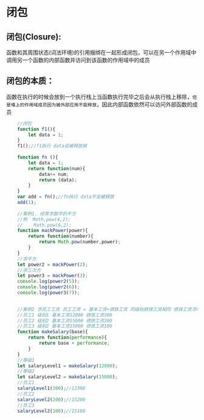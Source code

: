 # 闭包



## 闭包(Closure):
函数和其周围状态(词法环境)的引用捆绑在一起形成闭包，可以在另一个作用域中调用另一个函数的内部函数并访问到该函数的作用域中的成员
## 闭包的本质： 
函数在执行的时候会放到一个执行栈上当函数执行完毕之后会从执行栈上移除，`但是堆上的作用域成员因为被外部应用不能释放`，因此内部函数依然可以访问外部函数的成员

```javascript  
    //闭包
    function f1(){
    	let data = 1;
    }
    f1();//f1执行 data会被释放掉
    
	function fn (){
		let data = 1;
		return function(num){
			data+= num;
			return (data);
		}
	}
	var add = fn();//fn执行 data不会被释放
	add(1);
	
	//案例1. 经常求数字的平方
	//例  Math.pow(4,2);
	//    Math.pow(6,2);
	function mackPower(power){
		return function(number){
			return Math.pow(number,power);
		}
	}
	//求平方
	let power2 = mackPower(2);
	//求三次方
	let power3 = mackPower(3);
	console.log(power2(5));
	console.log(power2(6));
	console.log(power3(7));
	

	//案例2 求员工工资 员工工资 = 基本工资+绩效工资 同级别绩效工资相同 绩效工资浮动
	//员工1 级别1 基本工资12000 绩效工资300
	//员工2 级别2 基本工资15000 绩效工资200
	//员工3 级别2 基本工资15000 绩效工资100
	function makeSalary(base){
		return function(performance){
			return base + performance;
		}
	}
	//等级1
	let salaryLevel1 = makeSalary(12000);
	//等级2
	let salaryLevel2 = makeSalary(15000);
	//员工1
	salaryLevel1(300);//12300
	//员工2
	salaryLevel2(200);//15200
	//员工3
	salaryLevel2(100);//15100

```